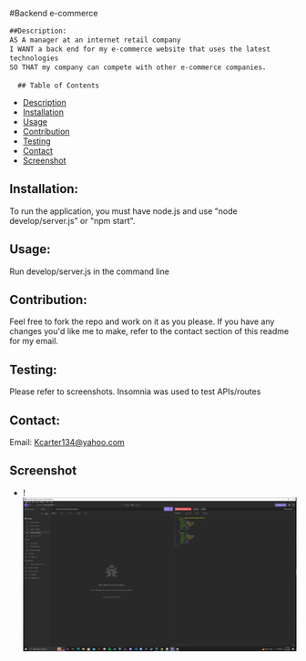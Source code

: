 #Backend e-commerce 

    ##Description:
    AS A manager at an internet retail company
    I WANT a back end for my e-commerce website that uses the latest technologies
    SO THAT my company can compete with other e-commerce companies.

      ## Table of Contents
  - [Description](#description)
  - [Installation](#installation)
  - [Usage](#usage)
  - [Contribution](#contribution)
  - [Testing](#testing)
  - [Contact](#contact)
  - [Screenshot](#Screnshot)

## Installation:
To run the application, you must have node.js and use "node develop/server.js" or "npm start". 
## Usage:
Run develop/server.js in the command line
## Contribution:
Feel free to fork the repo and work on it as you please. If you have any changes you'd like me to make, refer to the contact section of this readme for my email.
## Testing:
Please refer to screenshots. Insomnia was used to test APIs/routes
## Contact: 
Email: Kcarter134@yahoo.com
## Screenshot
- !![img.png](img.png)
